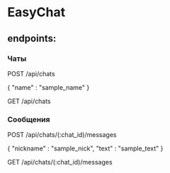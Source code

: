 # EasyChat

## endpoints:

### Чаты

POST /api/chats

{ "name" : "sample_name" }

GET /api/chats

### Сообщения

POST /api/chats/(:chat_id)/messages

{ "nickname" : "sample_nick", "text" : "sample_text" }

GET /api/chats/(:chat_id)/messages
